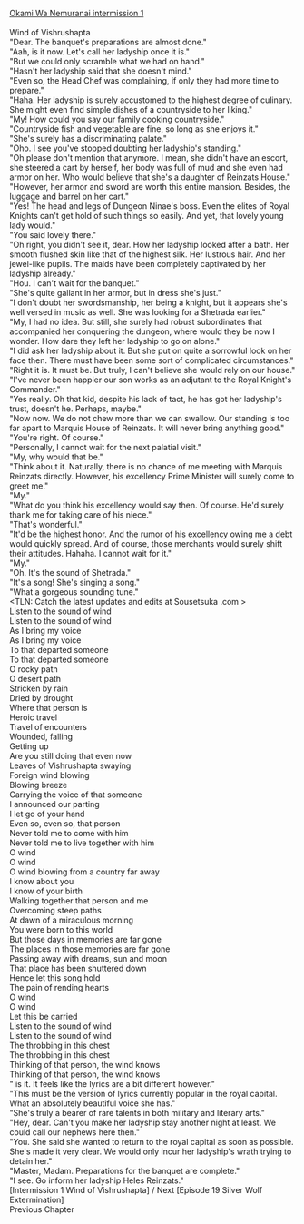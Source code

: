 [Okami Wa Nemuranai intermission 1](https://www.sousetsuka.com/2020/05/okami-wa-nemuranai-intermission-1.html)
<br/><br/>
Wind of Vishrushapta<br/>
"Dear. The banquet's preparations are almost done."<br/>
"Aah, is it now. Let's call her ladyship once it is."<br/>
"But we could only scramble what we had on hand."<br/>
"Hasn't her ladyship said that she doesn't mind."<br/>
"Even so, the Head Chef was complaining, if only they had more time to prepare."<br/>
"Haha. Her ladyship is surely accustomed to the highest degree of culinary. She might even find simple dishes of a countryside to her liking."<br/>
"My! How could you say our family cooking countryside."<br/>
"Countryside fish and vegetable are fine, so long as she enjoys it."<br/>
"She's surely has a discriminating palate."<br/>
"Oho. I see you've stopped doubting her ladyship's standing."<br/>
"Oh please don't mention that anymore. I mean, she didn't have an escort, she steered a cart by herself, her body was full of mud and she even had armor on her. Who would believe that she's a daughter of Reinzats House."<br/>
"However, her armor and sword are worth this entire mansion. Besides, the luggage and barrel on her cart."<br/>
"Yes! The head and legs of Dungeon Ninae's boss. Even the elites of Royal Knights can't get hold of such things so easily. And yet, that lovely young lady would."<br/>
"You said lovely there."<br/>
"Oh right, you didn't see it, dear. How her ladyship looked after a bath. Her smooth flushed skin like that of the highest silk. Her lustrous hair. And her jewel-like pupils. The maids have been completely captivated by her ladyship already."<br/>
"Hou. I can't wait for the banquet."<br/>
"She's quite gallant in her armor, but in dress she's just."<br/>
"I don't doubt her swordsmanship, her being a knight, but it appears she's well versed in music as well. She was looking for a Shetrada earlier."<br/>
"My, I had no idea. But still, she surely had robust subordinates that accompanied her conquering the dungeon, where would they be now I wonder. How dare they left her ladyship to go on alone."<br/>
"I did ask her ladyship about it. But she put on quite a sorrowful look on her face then. There must have been some sort of complicated circumstances."<br/>
"Right it is. It must be. But truly, I can't believe she would rely on our house."<br/>
"I've never been happier our son works as an adjutant to the Royal Knight's Commander."<br/>
"Yes really. Oh that kid, despite his lack of tact, he has got her ladyship's trust, doesn't he. Perhaps, maybe."<br/>
"Now now. We do not chew more than we can swallow. Our standing is too far apart to Marquis House of Reinzats. It will never bring anything good."<br/>
"You're right. Of course."<br/>
"Personally, I cannot wait for the next palatial visit."<br/>
"My, why would that be."<br/>
"Think about it. Naturally, there is no chance of me meeting with Marquis Reinzats directly. However, his excellency Prime Minister will surely come to greet me."<br/>
"My."<br/>
"What do you think his excellency would say then. Of course. He'd surely thank me for taking care of his niece."<br/>
"That's wonderful."<br/>
"It'd be the highest honor. And the rumor of his excellency owing me a debt would quickly spread. And of course, those merchants would surely shift their attitudes. Hahaha. I cannot wait for it."<br/>
"My."<br/>
"Oh. It's the sound of Shetrada."<br/>
"It's a song! She's singing a song."<br/>
"What a gorgeous sounding tune."<br/>
<TLN: Catch the latest updates and edits at Sousetsuka .com ><br/>
Listen to the sound of wind<br/>
Listen to the sound of wind<br/>
As I bring my voice<br/>
As I bring my voice<br/>
To that departed someone<br/>
To that departed someone<br/>
O rocky path<br/>
O desert path<br/>
Stricken by rain<br/>
Dried by drought<br/>
Where that person is<br/>
Heroic travel<br/>
Travel of encounters<br/>
Wounded, falling<br/>
Getting up<br/>
Are you still doing that even now<br/>
Leaves of Vishrushapta swaying<br/>
Foreign wind blowing<br/>
Blowing breeze<br/>
Carrying the voice of that someone<br/>
I announced our parting<br/>
I let go of your hand<br/>
Even so, even so, that person<br/>
Never told me to come with him<br/>
Never told me to live together with him<br/>
O wind<br/>
O wind<br/>
O wind blowing from a country far away<br/>
I know about you<br/>
I know of your birth<br/>
Walking together that person and me<br/>
Overcoming steep paths<br/>
At dawn of a miraculous morning<br/>
You were born to this world<br/>
But those days in memories are far gone<br/>
The places in those memories are far gone<br/>
Passing away with dreams, sun and moon<br/>
That place has been shuttered down<br/>
Hence let this song hold<br/>
The pain of rending hearts<br/>
O wind<br/>
O wind<br/>
Let this be carried<br/>
Listen to the sound of wind<br/>
Listen to the sound of wind<br/>
The throbbing in this chest<br/>
The throbbing in this chest<br/>
Thinking of that person, the wind knows<br/>
Thinking of that person, the wind knows<br/>
"<Wind of Vishrushapta> is it. It feels like the lyrics are a bit different however."<br/>
"This must be the version of lyrics currently popular in the royal capital. What an absolutely beautiful voice she has."<br/>
"She's truly a bearer of rare talents in both military and literary arts."<br/>
"Hey, dear. Can't you make her ladyship stay another night at least. We could call our nephews here then."<br/>
"You. She said she wanted to return to the royal capital as soon as possible. She's made it very clear. We would only incur her ladyship's wrath trying to detain her."<br/>
"Master, Madam. Preparations for the banquet are complete."<br/>
"I see. Go inform her ladyship Heles Reinzats."<br/>
[Intermission 1 Wind of Vishrushapta] / Next [Episode 19 Silver Wolf Extermination]<br/>
Previous Chapter<br/>
